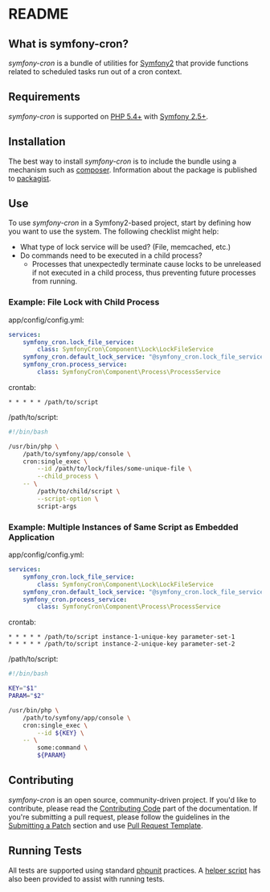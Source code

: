 README
======

What is symfony-cron?
---------------------

*symfony-cron* is a bundle of utilities for [Symfony2][1] that provide
functions related to scheduled tasks run out of a cron context.

Requirements
------------

*symfony-cron* is supported on [PHP 5.4+][2] with [Symfony 2.5+][1].

Installation
------------

The best way to install *symfony-cron* is to include the bundle using a
mechanism such as [composer][3].  Information about the package is
published to [packagist][4].

Use
---

To use *symfony-cron* in a Symfony2-based project, start by defining how
you want to use the system.  The following checklist might help:

* What type of lock service will be used?  (File, memcached, etc.)
* Do commands need to be executed in a child process?
  - Processes that unexpectedly terminate cause locks to be unreleased
    if not executed in a child process, thus preventing future processes
    from running.

### Example: File Lock with Child Process ###

app/config/config.yml:
```yml
services:
    symfony_cron.lock_file_service:
        class: SymfonyCron\Component\Lock\LockFileService
    symfony_cron.default_lock_service: "@symfony_cron.lock_file_service"
    symfony_cron.process_service:
        class: SymfonyCron\Component\Process\ProcessService
```

crontab:
```
* * * * * /path/to/script
```

/path/to/script:
```bash
#!/bin/bash

/usr/bin/php \
    /path/to/symfony/app/console \
    cron:single_exec \
        --id /path/to/lock/files/some-unique-file \
        --child_process \
    -- \
        /path/to/child/script \
        --script-option \
        script-args
```

### Example: Multiple Instances of Same Script as Embedded Application ###

app/config/config.yml:
```yml
services:
    symfony_cron.lock_file_service:
        class: SymfonyCron\Component\Lock\LockFileService
    symfony_cron.default_lock_service: "@symfony_cron.lock_file_service"
    symfony_cron.process_service:
        class: SymfonyCron\Component\Process\ProcessService
```

crontab:
```
* * * * * /path/to/script instance-1-unique-key parameter-set-1
* * * * * /path/to/script instance-2-unique-key parameter-set-2
```

/path/to/script:
```bash
#!/bin/bash

KEY="$1"
PARAM="$2"

/usr/bin/php \
    /path/to/symfony/app/console \
    cron:single_exec \
        --id ${KEY} \
    -- \
        some:command \
        ${PARAM}
```

Contributing
------------

*symfony-cron* is an open source, community-driven project.  If you'd
like to contribute, please read the [Contributing Code][5] part of the
documentation.  If you're submitting a pull request, please follow the
guidelines in the [Submitting a Patch][5] section and use [Pull Request
Template][5].

Running Tests
-------------

All tests are supported using standard [phpunit][6] practices.  A
[helper script][7] has also been provided to assist with running tests.

[1]: http://symfony.com
[2]: http://php.net
[3]: http://getcomposer.org
[4]: https://packagist.org/
[5]: CONTRIBUTING.md
[6]: https://phpunit.de
[7]: phpunit.sh
